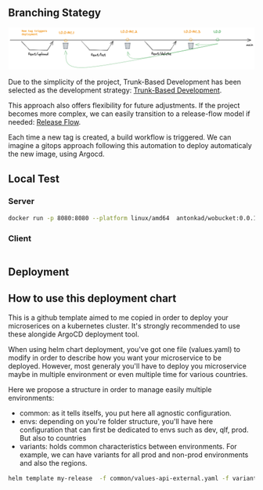 
## Branching Stategy

![](branches.png)

Due to the simplicity of the project, Trunk-Based Development has been selected as the development strategy: [Trunk-Based Development](https://trunkbaseddevelopment.com/).

This approach also offers flexibility for future adjustments. If the project becomes more complex, we can easily transition to a release-flow model if needed: [Release Flow](https://trunkbaseddevelopment.com/).

Each time a new tag is created, a build workflow is triggered. We can imagine a gitops approach following this automation to deploy automaticaly the new image, using Argocd.

## Local Test

### Server

```bash
docker run -p 8080:8080 --platform linux/amd64  antonkad/wobucket:0.0.1
```

### Client

```bash

```

## Deployment

## How to use this deployment chart 

This is a github template aimed to me copied in order to deploy your microserices on a kubernetes cluster. It's strongly recommended to use these alongide ArgoCD deployment tool.

When using helm chart deployment, you've got one file (values.yaml) to modify in order to describe how you want your microservice to be deployed. However, most generaly you'll have to deploy you microservice maybe in multiple environment or even multiple time for various countries.

Here we propose a structure in order to manage easily multiple environments:
- common: as it tells itselfs, you put here all agnostic configuration.
- envs: depending on you're folder structure, you'll have here configuration that can first be dedicated to envs such as dev, qlf, prod. But also to countries 
- variants: holds common characteristics between environments. For example, we can have variants for all prod and non-prod environments and also the regions. 

```sh
helm template my-release  -f common/values-api-external.yaml -f variants/values-non-prod.yaml -f envs/country/qlf/values-api-external.yaml .
```
